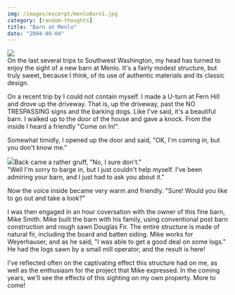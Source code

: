 ```yaml
---
img: /images/excerpt/menloBarn1.jpg
category: [random-thoughts]
title: "Barn at Menlo"
date: "2004-09-04"
---
```


![](/images/menloBarn1.jpg)  
On the last several trips to Southwest Washington, my head has turned to enjoy the sight of a new barn at Menlo. It's a fairly modest structure, but truly sweet, because I think, of its use of authentic materials and its classic design.  
  
On a recent trip by I could not contain myself. I made a U-turn at Fern Hill and drove up the driveway. That is, up the driveway, past the NO TRESPASSING signs and the barking dogs. Like I've said, it's a beautiful barn. I walked up to the door of the house and gave a knock. From the inside I heard a friendly "Come on In!".  
  
Somewhat timidly, I opened up the door and said, "OK, I'm coming in, but you don't know me."  
  
![](/images/menloBarnDoors1.jpg)Back came a rather gruff, "No, I sure don't."  
"Well I'm sorry to barge in, but I just couldn't help myself. I've been admiring your barn, and I just had to ask you about it."  
  
Now the voice inside became very warm and friendly. "Sure! Would you like to go out and take a look?"  
  
I was then engaged in an hour coversation with the owner of this fine barn, Mike Smith. Mike built the barn with his family, using conventional post barn construction and rough sawn Douglas Fir. The entire structure is made of natural fir, including the board and batten siding. Mike works for Weyerhauser, and as he said, "I was able to get a good deal on some logs." He had the logs sawn by a small mill operator, and the result is here!  
  
I've reflected often on the captivating effect this structure had on me, as well as the enthusiasm for the project that Mike expressed. In the coming years, we'll see the effects of this sighting on my own property. More to come!  
  

